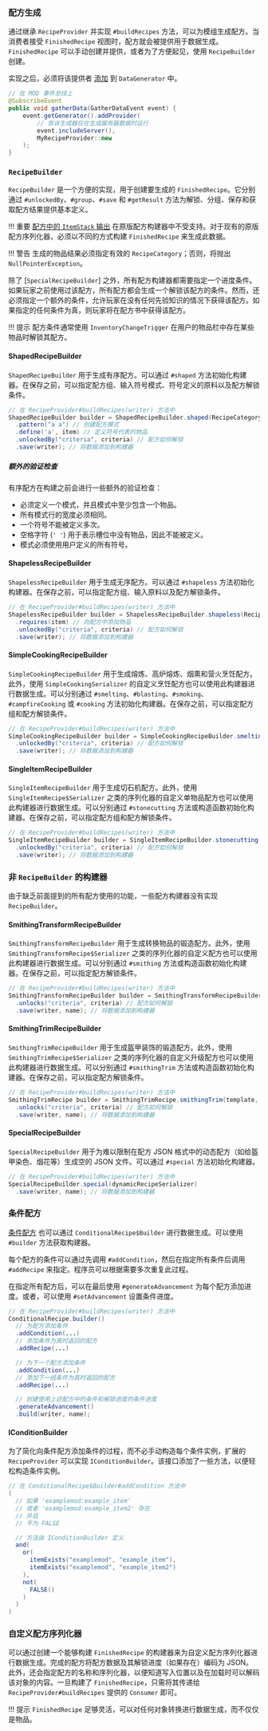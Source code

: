 ### 配方生成
通过继承 `RecipeProvider` 并实现 `#buildRecipes` 方法，可以为模组生成配方。当消费者接受 `FinishedRecipe` 视图时，配方就会被提供用于数据生成。`FinishedRecipe` 可以手动创建并提供，或者为了方便起见，使用 `RecipeBuilder` 创建。

实现之后，必须将该提供者 [添加][datagen] 到 `DataGenerator` 中。

```java
// 在 MOD 事件总线上
@SubscribeEvent
public void gatherData(GatherDataEvent event) {
    event.getGenerator().addProvider(
        // 告诉生成器仅在生成服务器数据时运行
        event.includeServer(),
        MyRecipeProvider::new
    );
}
```

### `RecipeBuilder`
`RecipeBuilder` 是一个方便的实现，用于创建要生成的 `FinishedRecipe`。它分别通过 `#unlockedBy`、`#group`、`#save` 和 `#getResult` 方法为解锁、分组、保存和获取配方结果提供基本定义。

!!! 重要
    [配方中的 `ItemStack` 输出][stack] 在原版配方构建器中不受支持。对于现有的原版配方序列化器，必须以不同的方式构建 `FinishedRecipe` 来生成此数据。

!!! 警告
    生成的物品结果必须指定有效的 `RecipeCategory`；否则，将抛出 `NullPointerException`。

除了 [`SpecialRecipeBuilder`] 之外，所有配方构建器都需要指定一个进度条件。如果玩家之前使用过该配方，所有配方都会生成一个解锁该配方的条件。然而，还必须指定一个额外的条件，允许玩家在没有任何先验知识的情况下获得该配方。如果指定的任何条件为真，则玩家将在配方书中获得该配方。

!!! 提示
    配方条件通常使用 `InventoryChangeTrigger` 在用户的物品栏中存在某些物品时解锁其配方。

#### ShapedRecipeBuilder
`ShapedRecipeBuilder` 用于生成有序配方。可以通过 `#shaped` 方法初始化构建器。在保存之前，可以指定配方组、输入符号模式、符号定义的原料以及配方解锁条件。

```java
// 在 RecipeProvider#buildRecipes(writer) 方法中
ShapedRecipeBuilder builder = ShapedRecipeBuilder.shaped(RecipeCategory.MISC, result)
  .pattern("a a") // 创建配方模式
  .define('a', item) // 定义符号代表的物品
  .unlockedBy("criteria", criteria) // 配方如何解锁
  .save(writer); // 将数据添加到构建器
```

##### 额外的验证检查
有序配方在构建之前会进行一些额外的验证检查：
- 必须定义一个模式，并且模式中至少包含一个物品。
- 所有模式行的宽度必须相同。
- 一个符号不能被定义多次。
- 空格字符 (`' '`) 用于表示槽位中没有物品，因此不能被定义。
- 模式必须使用用户定义的所有符号。

#### ShapelessRecipeBuilder
`ShapelessRecipeBuilder` 用于生成无序配方。可以通过 `#shapeless` 方法初始化构建器。在保存之前，可以指定配方组、输入原料以及配方解锁条件。

```java
// 在 RecipeProvider#buildRecipes(writer) 方法中
ShapelessRecipeBuilder builder = ShapelessRecipeBuilder.shapeless(RecipeCategory.MISC, result)
  .requires(item) // 向配方中添加物品
  .unlockedBy("criteria", criteria) // 配方如何解锁
  .save(writer); // 将数据添加到构建器
```

#### SimpleCookingRecipeBuilder
`SimpleCookingRecipeBuilder` 用于生成熔炼、高炉熔炼、烟熏和营火烹饪配方。此外，使用 `SimpleCookingSerializer` 的自定义烹饪配方也可以使用此构建器进行数据生成。可以分别通过 `#smelting`、`#blasting`、`#smoking`、`#campfireCooking` 或 `#cooking` 方法初始化构建器。在保存之前，可以指定配方组和配方解锁条件。

```java
// 在 RecipeProvider#buildRecipes(writer) 方法中
SimpleCookingRecipeBuilder builder = SimpleCookingRecipeBuilder.smelting(input, RecipeCategory.MISC, result, experience, cookingTime)
  .unlockedBy("criteria", criteria) // 配方如何解锁 
  .save(writer); // 将数据添加到构建器
```

#### SingleItemRecipeBuilder
`SingleItemRecipeBuilder` 用于生成切石机配方。此外，使用 `SingleItemRecipe$Serializer` 之类的序列化器的自定义单物品配方也可以使用此构建器进行数据生成。可以分别通过 `#stonecutting` 方法或构造函数初始化构建器。在保存之前，可以指定配方组和配方解锁条件。

```java
// 在 RecipeProvider#buildRecipes(writer) 方法中
SingleItemRecipeBuilder builder = SingleItemRecipeBuilder.stonecutting(input, RecipeCategory.MISC, result)
  .unlockedBy("criteria", criteria) // 配方如何解锁
  .save(writer); // 将数据添加到构建器
```

### 非 `RecipeBuilder` 的构建器
由于缺乏前面提到的所有配方使用的功能，一些配方构建器没有实现 `RecipeBuilder`。

#### SmithingTransformRecipeBuilder
`SmithingTransformRecipeBuilder` 用于生成转换物品的锻造配方。此外，使用 `SmithingTransformRecipe$Serializer` 之类的序列化器的自定义配方也可以使用此构建器进行数据生成。可以分别通过 `#smithing` 方法或构造函数初始化构建器。在保存之前，可以指定配方解锁条件。

```java
// 在 RecipeProvider#buildRecipes(writer) 方法中
SmithingTransformRecipeBuilder builder = SmithingTransformRecipeBuilder.smithing(template, base, addition, RecipeCategory.MISC, result)
  .unlocks("criteria", criteria) // 配方如何解锁
  .save(writer, name); // 将数据添加到构建器
```

#### SmithingTrimRecipeBuilder
`SmithingTrimRecipeBuilder` 用于生成盔甲装饰的锻造配方。此外，使用 `SmithingTrimRecipe$Serializer` 之类的序列化器的自定义升级配方也可以使用此构建器进行数据生成。可以分别通过 `#smithingTrim` 方法或构造函数初始化构建器。在保存之前，可以指定配方解锁条件。

```java
// 在 RecipeProvider#buildRecipes(writer) 方法中
SmithingTrimRecipe builder = SmithingTrimRecipe.smithingTrim(template, base, addition, RecipeCategory.MISC)
  .unlocks("criteria", criteria) // 配方如何解锁
  .save(writer, name); // 将数据添加到构建器
```

#### SpecialRecipeBuilder
`SpecialRecipeBuilder` 用于为难以限制在配方 JSON 格式中的动态配方（如给盔甲染色、烟花等）生成空的 JSON 文件。可以通过 `#special` 方法初始化构建器。

```java
// 在 RecipeProvider#buildRecipes(writer) 方法中
SpecialRecipeBuilder.special(dynamicRecipeSerializer)
  .save(writer, name); // 将数据添加到构建器
```

### 条件配方
[条件配方][conditional] 也可以通过 `ConditionalRecipe$Builder` 进行数据生成。可以使用 `#builder` 方法获取构建器。

每个配方的条件可以通过先调用 `#addCondition`，然后在指定所有条件后调用 `#addRecipe` 来指定。程序员可以根据需要多次重复此过程。

在指定所有配方后，可以在最后使用 `#generateAdvancement` 为每个配方添加进度。或者，可以使用 `#setAdvancement` 设置条件进度。

```java
// 在 RecipeProvider#buildRecipes(writer) 方法中
ConditionalRecipe.builder()
  // 为配方添加条件
  .addCondition(...)
  // 添加条件为真时返回的配方
  .addRecipe(...)

  // 为下一个配方添加条件
  .addCondition(...)
  // 添加下一组条件为真时返回的配方
  .addRecipe(...)

  // 创建使用上述配方中的条件和解锁进度的条件进度
  .generateAdvancement()
  .build(writer, name);
```

#### IConditionBuilder
为了简化向条件配方添加条件的过程，而不必手动构造每个条件实例，扩展的 `RecipeProvider` 可以实现 `IConditionBuilder`。该接口添加了一些方法，以便轻松构造条件实例。

```java
// 在 ConditionalRecipe$Builder#addCondition 方法中
(
  // 如果 'examplemod:example_item'
  // 或者 'examplemod:example_item2' 存在
  // 并且
  // 不为 FALSE

  // 方法由 IConditionBuilder 定义
  and( 
    or(
      itemExists("examplemod", "example_item"),
      itemExists("examplemod", "example_item2")
    ),
    not(
      FALSE()
    )
  )
)
```

### 自定义配方序列化器
可以通过创建一个能够构建 `FinishedRecipe` 的构建器来为自定义配方序列化器进行数据生成。完成的配方将配方数据及其解锁进度（如果存在）编码为 JSON。此外，还会指定配方的名称和序列化器，以便知道写入位置以及在加载时可以解码该对象的内容。一旦构建了 `FinishedRecipe`，只需将其传递给 `RecipeProvider#buildRecipes` 提供的 `Consumer` 即可。

!!! 提示
    `FinishedRecipe` 足够灵活，可以对任何对象转换进行数据生成，而不仅仅是物品。

[datagen]: ../index.md#data-providers
[ingredients]: ../../resources/server/recipes/ingredients.md#forge-types
[stack]: ../../resources/server/recipes/index.md#recipe-itemstack-result
[conditional]: ../../resources/server/conditional.md
[special]: #specialrecipebuilder
